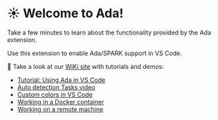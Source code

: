 # ☀ Welcome to Ada!

Take a few minutes to learn about the functionality provided by the Ada extension.

Use this extension to enable Ada/SPARK support in VS Code.

📖 Take a look at our [WiKi site](https://github.com/AdaCore/ada_language_server/wiki) with tutorials and demos:
* [Tutorial: Using Ada in VS Code](https://github.com/AdaCore/ada_language_server/wiki/Getting-Started)
* [Auto detection Tasks video](https://github.com/AdaCore/ada_language_server/wiki/auto_detected_tasks.mp4)
* [Custom colors in VS Code](https://github.com/AdaCore/ada_language_server/wiki/Custom-colors-in-VS-Code)
* [Working in a Docker container](https://github.com/AdaCore/ada_language_server/tree/master/integration/vscode/Code%20Samples/docker)
* [Working on a remote machine](https://github.com/AdaCore/ada_language_server/wiki/Working-on-a-remote-machine)

